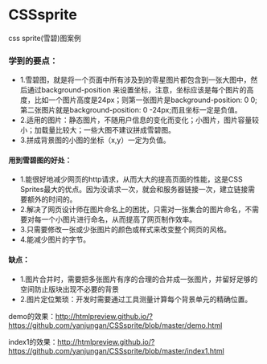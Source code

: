 # CSSsprite
css sprite(雪碧)图案例
### 学到的要点：
  * 1.雪碧图，就是将一个页面中所有涉及到的零星图片都包含到一张大图中，然后通过background-position 来设置坐标，注意，坐标应该是每个图片的高度，比如一个图片高度是24px；则第一张图片是background-position: 0 0;第二张图片就是background-position: 0 -24px;而且坐标一定是负值。
  * 2.适用的图片：静态图片，不随用户信息的变化而变化；小图片，图片容量较小；加载量比较大；一些大图不建议拼成雪碧图。
  * 3.拼成背景图的小图的坐标（x,y）一定为负值。
  
#### 用到雪碧图的好处：
* 1.能很好地减少网页的http请求，从而大大的提高页面的性能，这是CSS Sprites最大的优点。因为没请求一次，就会和服务器链接一次，建立链接需要额外的时间的。
* 2.解决了网页设计师在图片命名上的困扰，只需对一张集合的图片命名，不需要对每一个小图片进行命名，从而提高了网页制作效率。
* 3.只需要修改一张或少张图片的颜色或样式来改变整个网页的风格。
* 4.能减少图片的字节。


#### 缺点：
* 1.图片合并时，需要把多张图片有序的合理的合并成一张图片，并留好足够的空间防止版块出现不必要的背景
* 2.图片定位繁琐：开发时需要通过工具测量计算每个背景单元的精确位置。

demo的效果：http://htmlpreview.github.io/?https://github.com/yanjungan/CSSsprite/blob/master/demo.html

index1的效果：http://htmlpreview.github.io/?https://github.com/yanjungan/CSSsprite/blob/master/index1.html
